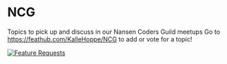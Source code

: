 # NCG
Topics to pick up and discuss in our Nansen Coders Guild meetups
Go to https://feathub.com/KalleHoppe/NCG to add or vote for a topic!

[![Feature Requests](http://feathub.com/KalleHoppe/NCG?format=svg)](http://feathub.com/KalleHoppe/NCG)
